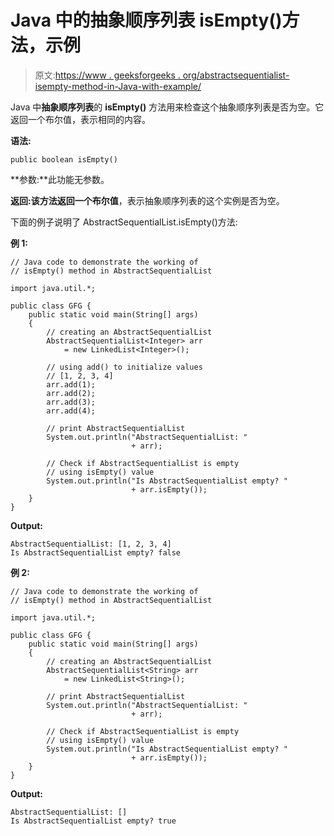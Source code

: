 # Java 中的抽象顺序列表 isEmpty()方法，示例

> 原文:[https://www . geeksforgeeks . org/abstractsequentialist-isempty-method-in-Java-with-example/](https://www.geeksforgeeks.org/abstractsequentiallist-isempty-method-in-java-with-example/)

Java 中**抽象顺序列表**的 **isEmpty()** 方法用来检查这个抽象顺序列表是否为空。它返回一个布尔值，表示相同的内容。

**语法:**

```
public boolean isEmpty()
```

**参数:**此功能无参数。

**返回:**该方法返回一个**布尔值**，表示抽象顺序列表的这个实例是否为空。

下面的例子说明了 AbstractSequentialList.isEmpty()方法:

**例 1:**

```
// Java code to demonstrate the working of
// isEmpty() method in AbstractSequentialList

import java.util.*;

public class GFG {
    public static void main(String[] args)
    {
        // creating an AbstractSequentialList
        AbstractSequentialList<Integer> arr
            = new LinkedList<Integer>();

        // using add() to initialize values
        // [1, 2, 3, 4]
        arr.add(1);
        arr.add(2);
        arr.add(3);
        arr.add(4);

        // print AbstractSequentialList
        System.out.println("AbstractSequentialList: "
                           + arr);

        // Check if AbstractSequentialList is empty
        // using isEmpty() value
        System.out.println("Is AbstractSequentialList empty? "
                           + arr.isEmpty());
    }
}
```

**Output:**

```
AbstractSequentialList: [1, 2, 3, 4]
Is AbstractSequentialList empty? false

```

**例 2:**

```
// Java code to demonstrate the working of
// isEmpty() method in AbstractSequentialList

import java.util.*;

public class GFG {
    public static void main(String[] args)
    {
        // creating an AbstractSequentialList
        AbstractSequentialList<String> arr
            = new LinkedList<String>();

        // print AbstractSequentialList
        System.out.println("AbstractSequentialList: "
                           + arr);

        // Check if AbstractSequentialList is empty
        // using isEmpty() value
        System.out.println("Is AbstractSequentialList empty? "
                           + arr.isEmpty());
    }
}
```

**Output:**

```
AbstractSequentialList: []
Is AbstractSequentialList empty? true

```